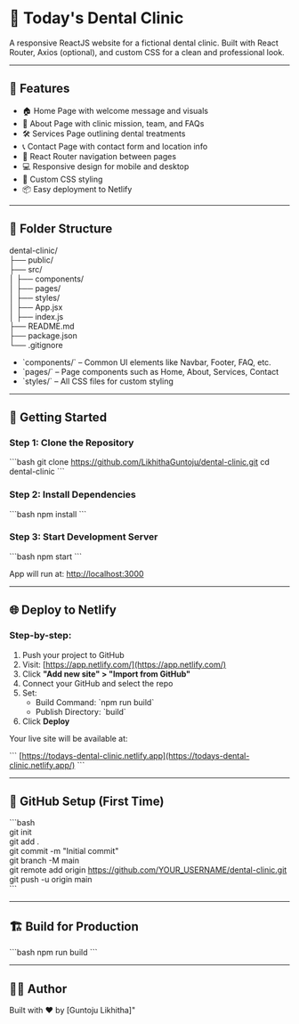 # 🦷 Today's Dental Clinic

A responsive ReactJS website for a fictional dental clinic. Built with React Router, Axios (optional), and custom CSS for a clean and professional look.

---

## 🌟 Features

- 🏠 Home Page with welcome message and visuals
- 📖 About Page with clinic mission, team, and FAQs
- 🛠️ Services Page outlining dental treatments
- 📞 Contact Page with contact form and location info
- 🔀 React Router navigation between pages
- 💻 Responsive design for mobile and desktop
- 🎨 Custom CSS styling
- 📦 Easy deployment to Netlify

---

## 📁 Folder Structure


dental-clinic/   
├── public/   
├── src/   
│   ├── components/      
│   ├── pages/   
│   ├── styles/   
│   ├── App.jsx   
│   ├── index.js   
├── README.md   
├── package.json   
└── .gitignore   


- \`components/\` – Common UI elements like Navbar, Footer, FAQ, etc.  
- \`pages/\` – Page components such as Home, About, Services, Contact  
- \`styles/\` – All CSS files for custom styling  

---

## 🚀 Getting Started

### Step 1: Clone the Repository

\`\`\`bash
git clone https://github.com/LikhithaGuntoju/dental-clinic.git
cd dental-clinic
\`\`\`

### Step 2: Install Dependencies

\`\`\`bash
npm install
\`\`\`

### Step 3: Start Development Server

\`\`\`bash
npm start
\`\`\`

App will run at: [http://localhost:3000](http://localhost:3000)

---

## 🌐 Deploy to Netlify

### Step-by-step:

1. Push your project to GitHub   
2. Visit: [https://app.netlify.com/](https://app.netlify.com/)   
3. Click **\"Add new site\" > \"Import from GitHub\"**      
4. Connect your GitHub and select the repo   
5. Set:   
   - Build Command: \`npm run build\`   
   - Publish Directory: \`build\`   
6. Click **Deploy**   

Your live site will be available at:   

\`\`\`
[https://todays-dental-clinic.netlify.app](https://todays-dental-clinic.netlify.app/)
\`\`\`

---

## 🧠 GitHub Setup (First Time)

\`\`\`bash   
git init   
git add .   
git commit -m \"Initial commit\"   
git branch -M main   
git remote add origin https://github.com/YOUR_USERNAME/dental-clinic.git   
git push -u origin main   
\`\`\`

---

## 🏗️ Build for Production

\`\`\`bash
npm run build
\`\`\`

---

## 👨‍⚕️ Author

Built with ❤️ by [Guntoju Likhitha]"
